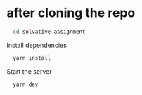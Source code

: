 # after cloning the repo 



```bash
  cd solvative-assignment
```

Install dependencies

```bash
  yarn install
```

Start the server

```bash
  yarn dev
```
